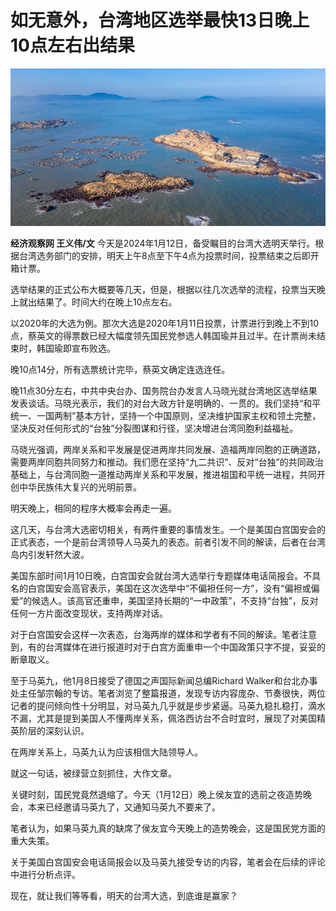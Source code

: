 # 如无意外，台湾地区选举最快13日晚上10点左右出结果

![5b66b1744c925b69bc131c2b2c6d1ab4.jpg](https://raw.githubusercontent.com/qqhsx/qqnews_image/main/2024/01/12/如无意外，台湾地区选举最快13日晚上10点左右出结果/5b66b1744c925b69bc131c2b2c6d1ab4.jpg)

**经济观察网 王义伟/文**
今天是2024年1月12日，备受瞩目的台湾大选明天举行。根据台湾选务部门的安排，明天上午8点至下午4点为投票时间，投票结束之后即开箱计票。

选举结果的正式公布大概要等几天，但是，根据以往几次选举的流程，投票当天晚上就出结果了。时间大约在晚上10点左右。

以2020年的大选为例。那次大选是2020年1月11日投票，计票进行到晚上不到10点，蔡英文的得票数已经大幅度领先国民党参选人韩国瑜并且过半。在计票尚未结束时，韩国瑜即宣布败选。

晚10点14分，所有选票统计完毕，蔡英文确定连选连任。

晚11点30分左右，中共中央台办、国务院台办发言人马晓光就台湾地区选举结果发表谈话。马晓光表示，我们的对台大政方针是明确的、一贯的。我们坚持“和平统一、一国两制”基本方针，坚持一个中国原则，坚决维护国家主权和领土完整，坚决反对任何形式的“台独”分裂图谋和行径，坚决增进台湾同胞利益福祉。

马晓光强调，两岸关系和平发展是促进两岸共同发展、造福两岸同胞的正确道路，需要两岸同胞共同努力和推动。我们愿在坚持“九二共识”、反对“台独”的共同政治基础上，与台湾同胞一道推动两岸关系和平发展，推进祖国和平统一进程，共同开创中华民族伟大复兴的光明前景。

明天晚上，相同的程序大概率会再走一遍。

这几天，与台湾大选密切相关，有两件重要的事情发生。一个是美国白宫国安会的正式表态，一个是前台湾领导人马英九的表态。前者引发不同的解读，后者在台湾岛内引发轩然大波。

美国东部时间1月10日晚，白宫国安会就台湾大选举行专题媒体电话简报会。不具名的白宫国安会高官表示，美国在这次选举中“不偏袒任何一方”，没有“偏袒或偏爱”的候选人。该高官还重申，美国坚持长期的“一中政策”，不支持“台独”，反对任何一方片面改变现状，支持两岸对话。

对于白宫国安会这样一次表态，台海两岸的媒体和学者有不同的解读。笔者注意到，有的台湾媒体在进行报道时对于白宫方面重申一个中国政策只字不提，妥妥的断章取义。

至于马英九，他1月8日接受了德国之声国际新闻总编Richard
Walker和台北办事处主任邹宗翰的专访。笔者浏览了整篇报道，发现专访内容庞杂、节奏很快，两位记者的提问倾向性十分明显，对马英九几乎就是步步紧逼。马英九稳扎稳打，滴水不漏，尤其是提到美国人不懂两岸关系，佩洛西访台不合时宜时，展现了对美国精英阶层的深刻认识。

在两岸关系上，马英九认为应该相信大陆领导人。

就这一句话，被绿营立刻抓住，大作文章。

关键时刻，国民党竟然退缩了。今天（1月12日）晚上侯友宜的选前之夜造势晚会，本来已经邀请马英九了，又通知马英九不要来了。

笔者认为，如果马英九真的缺席了侯友宜今天晚上的造势晚会，这是国民党方面的重大失策。

关于美国白宫国安会电话简报会以及马英九接受专访的内容，笔者会在后续的评论中进行分析点评。

现在，就让我们等等看，明天的台湾大选，到底谁是赢家？

